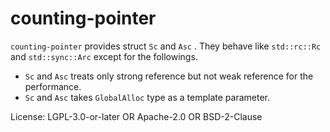 # counting-pointer

`counting-pointer` provides struct `Sc` and `Asc` .
They behave like `std::rc::Rc` and `std::sync::Arc` except for the followings.

- `Sc` and `Asc` treats only strong reference but not weak reference for the performance.
- `Sc` and `Asc` takes `GlobalAlloc` type as a template parameter.

License: LGPL-3.0-or-later OR Apache-2.0 OR BSD-2-Clause
